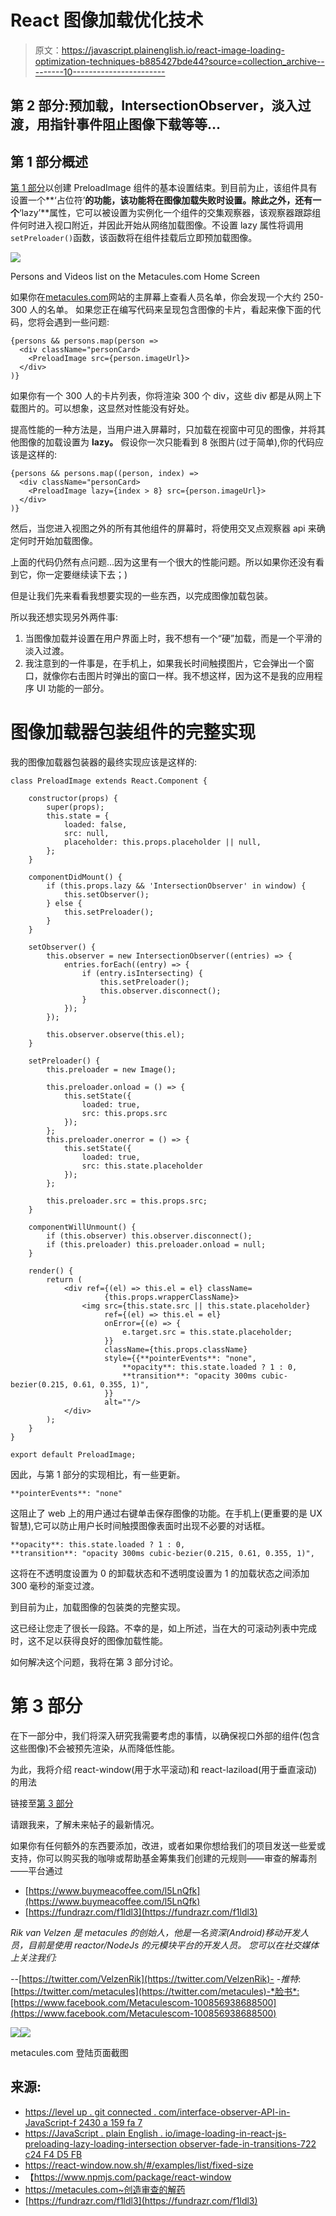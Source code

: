 # React 图像加载优化技术

> 原文：<https://javascript.plainenglish.io/react-image-loading-optimization-techniques-b885427bde44?source=collection_archive---------10----------------------->

## 第 2 部分:预加载，IntersectionObserver，淡入过渡，用指针事件阻止图像下载等等…

## 第 1 部分概述

[第 1 部分](/image-loading-in-react-js-preloading-lazy-loading-intersectionobserver-fade-in-transitions-722c24f4d5fb)以创建 PreloadImage 组件的基本设置结束。到目前为止，该组件具有设置一个**‘占位符’**的功能，该功能将在图像加载失败时设置。除此之外，还有一个**‘lazy’**属性，它可以被设置为实例化一个组件的交集观察器，该观察器跟踪组件何时进入视口附近，并因此开始从网络加载图像。不设置 lazy 属性将调用`setPreloader()`函数，该函数将在组件挂载后立即预加载图像。

![](img/5e7de57f24ff79daeea2b42042755af5.png)

Persons and Videos list on the Metacules.com Home Screen

如果你在[metacules.com](https://metacules.com)网站的主屏幕上查看人员名单，你会发现一个大约 250-300 人的名单。
如果您正在编写代码来呈现包含图像的卡片，看起来像下面的代码，您将会遇到一些问题:

```
{persons && persons.map(person =>
  <div className="personCard>
    <PreloadImage src={person.imageUrl}>
  </div>
)}
```

如果你有一个 300 人的卡片列表，你将渲染 300 个 div，这些 div 都是从网上下载图片的。可以想象，这显然对性能没有好处。

提高性能的一种方法是，当用户进入屏幕时，只加载在视窗中可见的图像，并将其他图像的加载设置为 **lazy。**
假设你一次只能看到 8 张图片(过于简单),你的代码应该是这样的:

```
{persons && persons.map((person, index) =>
  <div className="personCard>
    <PreloadImage lazy={index > 8} src={person.imageUrl}>
  </div>
)}
```

然后，当您进入视图之外的所有其他组件的屏幕时，将使用交叉点观察器 api 来确定何时开始加载图像。

上面的代码仍然有点问题…因为这里有一个很大的性能问题。所以如果你还没有看到它，你一定要继续读下去；)

但是让我们先来看看我想要实现的一些东西，以完成图像加载包装。

所以我还想实现另外两件事:

1.  当图像加载并设置在用户界面上时，我不想有一个“硬”加载，而是一个平滑的淡入过渡。
2.  我注意到的一件事是，在手机上，如果我长时间触摸图片，它会弹出一个窗口，就像你右击图片时弹出的窗口一样。我不想这样，因为这不是我的应用程序 UI 功能的一部分。

# 图像加载器包装组件的完整实现

我的图像加载器包装器的最终实现应该是这样的:

```
class PreloadImage extends React.Component {

    constructor(props) {
        super(props);
        this.state = {
            loaded: false,
            src: null,
            placeholder: this.props.placeholder || null,
        };
    }

    componentDidMount() {
        if (this.props.lazy && 'IntersectionObserver' in window) {
            this.setObserver();
        } else {
            this.setPreloader();
        }
    }

    setObserver() {
        this.observer = new IntersectionObserver((entries) => {
            entries.forEach((entry) => {
                if (entry.isIntersecting) {
                    this.setPreloader();
                    this.observer.disconnect();
                }
            });
        });

        this.observer.observe(this.el);
    }

    setPreloader() {
        this.preloader = new Image();

        this.preloader.onload = () => {
            this.setState({
                loaded: true,
                src: this.props.src
            });
        };
        this.preloader.onerror = () => {
            this.setState({
                loaded: true,
                src: this.state.placeholder
            });
        };

        this.preloader.src = this.props.src;
    }

    componentWillUnmount() {
        if (this.observer) this.observer.disconnect();
        if (this.preloader) this.preloader.onload = null;
    }

    render() {
        return (
            <div ref={(el) => this.el = el} className= 
                     {this.props.wrapperClassName}>
                <img src={this.state.src || this.state.placeholder}
                     ref={(el) => this.el = el}
                     onError={(e) => {
                         e.target.src = this.state.placeholder;
                     }}
                     className={this.props.className}
                     style={{**pointerEvents**: "none",
                         **opacity**: this.state.loaded ? 1 : 0,
                         **transition**: "opacity 300ms cubic- bezier(0.215, 0.61, 0.355, 1)",
                     }}
                     alt=""/>
            </div>
        );
    }
}

export default PreloadImage;
```

因此，与第 1 部分的实现相比，有一些更新。

```
**pointerEvents**: "none"
```

这阻止了 web 上的用户通过右键单击保存图像的功能。在手机上(更重要的是 UX 智慧),它可以防止用户长时间触摸图像表面时出现不必要的对话框。

```
**opacity**: this.state.loaded ? 1 : 0,                         **transition**: "opacity 300ms cubic-bezier(0.215, 0.61, 0.355, 1)",
```

这将在不透明度设置为 0 的卸载状态和不透明度设置为 1 的加载状态之间添加 300 毫秒的渐变过渡。

到目前为止，加载图像的包装类的完整实现。

这已经让您走了很长一段路。不幸的是，如上所述，当在大的可滚动列表中完成时，这不足以获得良好的图像加载性能。

如何解决这个问题，我将在第 3 部分讨论。

# 第 3 部分

在下一部分中，我们将深入研究我需要考虑的事情，以确保视口外部的组件(包含这些图像)不会被预先渲染，从而降低性能。

为此，我将介绍 react-window(用于水平滚动)和 react-laziload(用于垂直滚动)的用法

链接至[第 3 部分](https://rik-van-velzen.medium.com/scroll-rendering-performance-react-image-loading-optimization-techniques-17350d8f04a8)

请跟我来，了解未来帖子的最新情况。

如果你有任何额外的东西要添加，改进，或者如果你想给我们的项目发送一些爱或支持，你可以购买我的咖啡或帮助基金筹集我们创建的元规则——审查的解毒剂——平台通过

*   [https://www.buymeacoffee.com/l5LnQfk](https://www.buymeacoffee.com/l5LnQfk)
*   [https://fundrazr.com/f1ldl3](https://fundrazr.com/f1ldl3)

*Rik van Velzen 是 metacules 的创始人，他是一名资深(Android)移动开发人员，目前是使用 reactor/NodeJs 的元模块平台的开发人员。
您可以在社交媒体上关注我们:*

*-*-[https://twitter.com/VelzenRik](https://twitter.com/VelzenRik)-
-*推特*:[https://twitter.com/metacules](https://twitter.com/metacules)-*脸书*:[https://www.facebook.com/Metaculescom-100856938688500](https://www.facebook.com/Metaculescom-100856938688500)

![](img/46a42164fab34b6434f2049893a5045c.png)![](img/78b5a714ebb8f30bfba5c18229ccbdb8.png)

metacules.com 登陆页面截图

## 来源:

*   [https://level up . git connected . com/interface-observer-API-in-JavaScript-f 2430 a 159 fa 7](https://levelup.gitconnected.com/what-is-so-special-about-intersection-observer-api-in-javascript-f2430a159fa7)
*   [https://JavaScript . plain English . io/image-loading-in-react-js-preloading-lazy-loading-intersection observer-fade-in-transitions-722 c24 F4 D5 FB](/image-loading-in-react-js-preloading-lazy-loading-intersectionobserver-fade-in-transitions-722c24f4d5fb)
*   https://react-window.now.sh/#/examples/list/fixed-size
*   【https://www.npmjs.com/package/react-window 
*   https://metacules.com~创造审查的解药
*   [https://fundrazr.com/f1ldl3](https://fundrazr.com/f1ldl3)